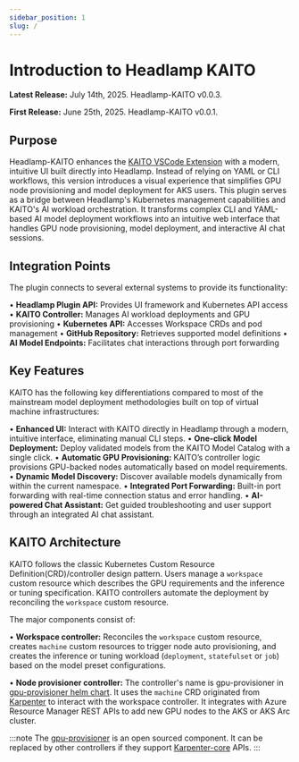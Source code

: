 ```yaml
---
sidebar_position: 1
slug: /
---
```


# Introduction to Headlamp KAITO

**Latest Release:** July 14th, 2025. Headlamp-KAITO v0.0.3.

**First Release:** June 25th, 2025. Headlamp-KAITO v0.0.1.

## Purpose

Headlamp-KAITO enhances the [KAITO VSCode Extension](https://learn.microsoft.com/en-us/azure/aks/aks-extension-kaito) with a modern, intuitive UI built directly into Headlamp. Instead of relying on YAML or CLI workflows, this version introduces a visual experience that simplifies GPU node provisioning and model deployment for AKS users.
This plugin serves as a bridge between Headlamp's Kubernetes management capabilities and KAITO's AI workload orchestration. It transforms complex CLI and YAML-based AI model deployment workflows into an intuitive web interface that handles GPU node provisioning, model deployment, and interactive AI chat sessions.

## Integration Points

The plugin connects to several external systems to provide its functionality:

• **Headlamp Plugin API:** Provides UI framework and Kubernetes API access
• **KAITO Controller:** Manages AI workload deployments and GPU provisioning
• **Kubernetes API:** Accesses Workspace CRDs and pod management
• **GitHub Repository:** Retrieves supported model definitions
• **AI Model Endpoints:** Facilitates chat interactions through port forwarding

## Key Features

KAITO has the following key differentiations compared to most of the mainstream
model deployment methodologies built on top of virtual machine infrastructures:

• **Enhanced UI:** Interact with KAITO directly in Headlamp through a modern, intuitive interface, eliminating manual CLI steps.
• **One-click Model Deployment:** Deploy validated models from the KAITO Model Catalog with a single click.
• **Automatic GPU Provisioning:** KAITO’s controller logic provisions GPU-backed nodes automatically based on model requirements.
• **Dynamic Model Discovery:** Discover available models dynamically from within the current namespace.
• **Integrated Port Forwarding:** Built-in port forwarding with real-time connection status and error handling.
• **AI-powered Chat Assistant:** Get guided troubleshooting and user support through an integrated AI chat assistant.

## KAITO Architecture

KAITO follows the classic Kubernetes Custom Resource Definition(CRD)/controller design pattern. Users manage a `workspace` custom resource which describes the GPU requirements and the inference or tuning specification. KAITO controllers automate the deployment by reconciling the `workspace` custom resource.

The major components consist of:

• **Workspace controller:** Reconciles the `workspace` custom resource, creates `machine` custom resources to trigger node auto provisioning, and creates the inference or tuning workload (`deployment`, `statefulset` or `job`) based on the model preset configurations.

• **Node provisioner controller:** The controller's name is gpu-provisioner in [gpu-provisioner helm chart](https://github.com/Azure/gpu-provisioner/tree/main/charts/gpu-provisioner). It uses the `machine` CRD originated from [Karpenter](https://sigs.k8s.io/karpenter) to interact with the workspace controller. It integrates with Azure Resource Manager REST APIs to add new GPU nodes to the AKS or AKS Arc cluster.

:::note
The [gpu-provisioner](https://github.com/Azure/gpu-provisioner) is an open sourced component. It can be replaced by other controllers if they support [Karpenter-core](https://sigs.k8s.io/karpenter) APIs.
:::
